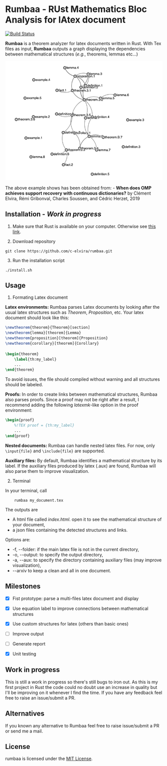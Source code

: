 # Rumbaa - RUst Mathematics Bloc Analysis for lAtex document
[![Build Status](https://travis-ci.com/c-elvira/rumbaa.svg?token=rHHx69ioGqz4NFraNjyT&branch=master)](https://travis-ci.com/c-elvira/rumbaa)

**Rumbaa** is a theorem analyzer for latex documents written in Rust.
With Tex files as input, **Rumbaa** outputs a graph displaying the dependencies between mathematical structures (*e.g.*, theorems, lemmas etc...)

![example](docs/struct_example.png)

The above example shows has been obtained from:
	- **When does OMP achieves support recovery with continuous dictionaries?** by Clément Elvira, Rémi Gribonval, Charles Soussen, and Cédric Herzet, 2019 

## Installation - *Work in progress*

1. Make sure that Rust is available on your computer. Otherwise see [this link](https://www.rust-lang.org/tools/install).

2. Download repository
```
git clone https://github.com/c-elvira/rumbaa.git
```

3. Run the installation script
```
./install.sh
```

## Usage

1. Formating Latex document

**Latex environments:** Rumbaa parses Latex documents by looking after the usual latex structures such as *Theorem*, *Proposition*, etc.
Your latex document should look like this:
``` latex
\newtheorem{theorem}{Theorem}[section]
\newtheorem{lemma}[theorem]{Lemma}
\newtheorem{proposition}[theorem]{Proposition}
\newtheorem{corollary}[theorem]{Corollary}

\begin{theorem}
    \label{th:my_label}
    ...
\end{theorem}
```
To avoid issues, the file should compiled without warning and all structures should be labeled.



**Proofs:**
In order to create links between mathematical structures, Rumbaa also parses proofs.
Since a proof may not be right after a result, I recommend adding the following *latexmk*-like option in the proof environment:
``` latex
\begin{proof}
    %!TEX proof = {th:my_label}
    ...
\end{proof}
```


**Nested documents:** Rumbaa can handle nested latex files. For now, only `\input{file}` and `\include{file}` are supported.


**Auxiliary files:** By default, Rumbaa identifies a mathematical structure by its label.
If the auxiliary files produced by latex (.aux) are found, Rumbaa will also parse them to improve visualization.

2. Terminal

In your terminal, call
```
    rumbaa my_document.tex
```
The outputs are
 * A html file called *index.html*. open it to see the mathematical structure of your document,
 * a json files containing the detected structures and links.

Options are:
 * -f, --folder: if the main latex file is not in the current directory,
 * -o, --output: to specify the output directory, 
 * -a, --aux: to specify the directory containing auxiliary files (may improve visualization),
 * --arxiv to keep a clean and all in one document.


## Milestones

 - [x] Fist prototype: parse a multi-files latex document and display 
 - [x] Use equation label to improve connections between mathematical structures
 - [x] Use custom structures for latex (others than basic ones)
 - [ ] Improve output
 - [ ] Generate report
 - [x] Unit testing


## Work in progress

This is still a work in progress so there's still bugs to iron out. As this is my first project in Rust the code could no doubt use an increase in quality but I'll be improving on it whenever I find the time. If you have any feedback feel free to raise an issue/submit a PR.

## Alternatives

If you known any alternative to Rumbaa feel free to raise issue/submit a PR or send me a mail.

## License

rumbaa is licensed under the [MIT License](https://opensource.org/licenses/MIT).

